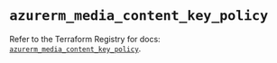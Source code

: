 # `azurerm_media_content_key_policy`

Refer to the Terraform Registry for docs: [`azurerm_media_content_key_policy`](https://registry.terraform.io/providers/hashicorp/azurerm/3.94.0/docs/resources/media_content_key_policy).
